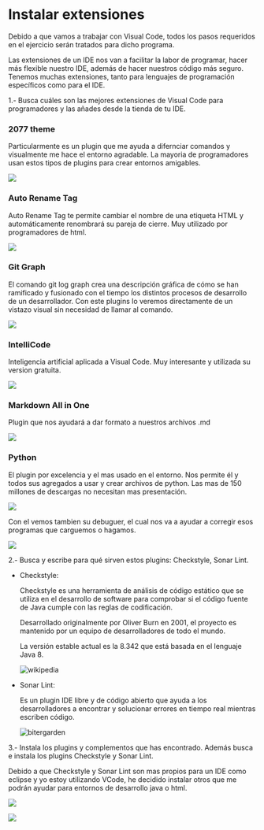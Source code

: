 # Instalar extensiones

Debido a que vamos a trabajar con Visual Code, todos los pasos requeridos en el ejercicio serán tratados para dicho programa.

Las extensiones de un IDE nos van a facilitar la labor de programar, hacer más flexible nuestro IDE, además de hacer nuestros código más seguro.
Tenemos muchas extensiones, tanto para lenguajes de programación específicos como para el IDE.

1.- Busca cuáles son las mejores extensiones de Visual Code para programadores y las añades desde la tienda de tu IDE.

### 2077 theme

Particularmente es un plugin que me ayuda a difernciar comandos y visualmente me hace el entorno agradable.
La mayoria de programadores usan estos tipos de plugins para crear entornos amigables.

![](Imagenes/eclipse6.png)

### Auto Rename Tag

Auto Rename Tag te permite cambiar el nombre de una etiqueta HTML y automáticamente renombrará su pareja de cierre.
Muy utilizado por programadores de html.

![](Imagenes/eclipse7.png)

### Git Graph

El comando git log graph crea una descripción gráfica de cómo se han ramificado y fusionado con el tiempo los distintos procesos de desarrollo de un desarrollador.
Con este plugins lo veremos directamente de un vistazo visual sin necesidad de llamar al comando.

![](Imagenes/eclipse8.png)

### IntelliCode

Inteligencia artificial aplicada a Visual Code. Muy interesante y utilizada su version gratuita.

![](Imagenes/eclpse9.png)

### Markdown All in One

Plugin que nos ayudará a dar formato a nuestros archivos .md

![](Imagenes/eclipse10.png)

### Python

El plugin por excelencia y el mas usado en el entorno. Nos permite él y todos sus agregados a usar y crear archivos de python.
Las mas de 150 millones de descargas no necesitan mas presentación.

![](Imagenes/eclipse11.png)

Con el vemos tambien su debuguer, el cual nos va a ayudar a corregir esos programas que carguemos o hagamos.

![](Imagenes/eclipse12.png)

2.- Busca y escribe para qué sirven estos plugins: Checkstyle, Sonar Lint.

- Checkstyle:
  
  Checkstyle​ es una herramienta de análisis de código estático que se utiliza en el desarrollo de software para comprobar si el código fuente de Java cumple con las reglas de codificación.

  Desarrollado originalmente por Oliver Burn en 2001, el proyecto es mantenido por un equipo de desarrolladores de todo el mundo.

  La versión estable actual es la 8.342​ que está basada en el lenguaje Java 8.
  
  ![wikipedia](https://es.wikipedia.org/wiki/Checkstyle)

- Sonar Lint:

    Es un plugin IDE libre y de código abierto que ayuda a los desarrolladores a encontrar y solucionar errores en tiempo real mientras escriben código.

    ![bitergarden](https://www.bitegarden.com/diferencias-sonarqube-sonarlint)

3.- Instala los plugins y complementos que has encontrado. Además busca e instala los plugins Checkstyle y Sonar Lint.

Debido a que Checkstyle y Sonar Lint son mas propios para un IDE como eclipse y yo estoy utilizando VCode, he decidido instalar otros que me podrán ayudar para entornos de
desarrollo java o html.

![](Imagenes/eclipse13.png)

![](Imagenes/eclipse14.png)